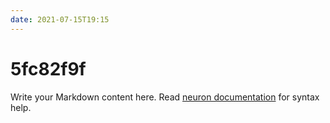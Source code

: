 ```yaml
---
date: 2021-07-15T19:15
---
```


# 5fc82f9f

Write your Markdown content here. Read [neuron documentation](https://neuron.zettel.page/2011404.html) for syntax help.

